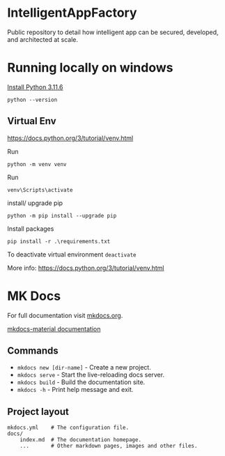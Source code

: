 # IntelligentAppFactory
Public repository to detail how intelligent app can be secured, developed, and architected at scale.


# Running locally on windows

[Install Python 3.11.6](https://www.python.org/downloads/release/python-3116/)

```
python --version
```

## Virtual Env

https://docs.python.org/3/tutorial/venv.html

Run

```
python -m venv venv
```

Run

```
venv\Scripts\activate
```

install/ upgrade pip

```
python -m pip install --upgrade pip
```

Install packages

```
pip install -r .\requirements.txt
```

To deactivate virtual environment `deactivate`

More info: https://docs.python.org/3/tutorial/venv.html

# MK Docs

For full documentation visit [mkdocs.org](https://www.mkdocs.org).

[mkdocs-material documentation](https://squidfunk.github.io/mkdocs-material/reference/)

## Commands

* `mkdocs new [dir-name]` - Create a new project.
* `mkdocs serve` - Start the live-reloading docs server.
* `mkdocs build` - Build the documentation site.
* `mkdocs -h` - Print help message and exit.

## Project layout

    mkdocs.yml    # The configuration file.
    docs/
        index.md  # The documentation homepage.
        ...       # Other markdown pages, images and other files.